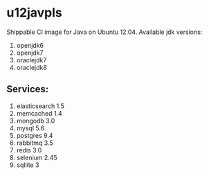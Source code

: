u12javpls
===============

Shippable CI image for Java on Ubuntu 12.04. Available jdk versions:

1. openjdk6
2. openjdk7
3. oraclejdk7
4. oraclejdk8

## Services:

1. elasticsearch 1.5
2. memcached 1.4
3. mongodb 3.0
4. mysql 5.6
5. postgres 9.4
6. rabbitmq 3.5
7. redis 3.0
8. selenium 2.45
9. sqllite 3
